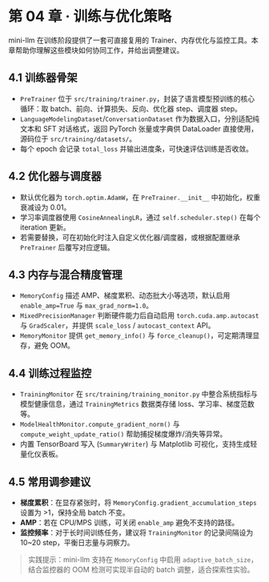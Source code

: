 # 第 04 章 · 训练与优化策略

mini-llm 在训练阶段提供了一套可直接复用的 Trainer、内存优化与监控工具。本章帮助你理解这些模块如何协同工作，并给出调整建议。

## 4.1 训练器骨架
- `PreTrainer` 位于 `src/training/trainer.py`，封装了语言模型预训练的核心循环：取 batch、前向、计算损失、反向、优化器 step、调度器 step。
- `LanguageModelingDataset`/`ConversationDataset` 作为数据入口，分别适配纯文本和 SFT 对话格式，返回 PyTorch 张量或字典供 DataLoader 直接使用，源码位于 `src/training/datasets/`。
- 每个 epoch 会记录 `total_loss` 并输出进度条，可快速评估训练是否收敛。

## 4.2 优化器与调度器
- 默认优化器为 `torch.optim.AdamW`，在 `PreTrainer.__init__` 中初始化，权重衰减设为 0.01。
- 学习率调度器使用 `CosineAnnealingLR`，通过 `self.scheduler.step()` 在每个 iteration 更新。
- 若需要替换，可在初始化时注入自定义优化器/调度器，或根据配置继承 `PreTrainer` 后覆写对应逻辑。

## 4.3 内存与混合精度管理
- `MemoryConfig` 描述 AMP、梯度累积、动态批大小等选项，默认启用 `enable_amp=True` 与 `max_grad_norm=1.0`。
- `MixedPrecisionManager` 判断硬件能力后自动启用 `torch.cuda.amp.autocast` 与 `GradScaler`，并提供 `scale_loss` / `autocast_context` API。
- `MemoryMonitor` 提供 `get_memory_info()` 与 `force_cleanup()`，可定期清理显存，避免 OOM。

## 4.4 训练过程监控
- `TrainingMonitor` 在 `src/training/training_monitor.py` 中整合系统指标与模型健康信息，通过 `TrainingMetrics` 数据类存储 loss、学习率、梯度范数等。
- `ModelHealthMonitor.compute_gradient_norm()` 与 `compute_weight_update_ratio()` 帮助捕捉梯度爆炸/消失等异常。
- 内置 TensorBoard 写入 (`SummaryWriter`) 与 Matplotlib 可视化，支持生成轻量化仪表板。

## 4.5 常用调参建议
- **梯度累积**：在显存紧张时，将 `MemoryConfig.gradient_accumulation_steps` 设置为 >1，保持全局 batch 不变。
- **AMP**：若在 CPU/MPS 训练，可关闭 `enable_amp` 避免不支持的路径。
- **监控频率**：对于长时间训练任务，建议将 `TrainingMonitor` 的记录间隔设为 10~20 step，平衡日志量与洞察力。

> 实践提示：mini-llm 支持在 `MemoryConfig` 中启用 `adaptive_batch_size`，结合监控器的 OOM 检测可实现半自动的 batch 调整，适合探索性实验。

